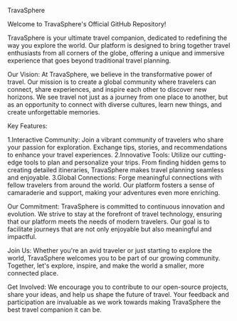 TravaSphere


Welcome to TravaSphere's Official GitHub Repository!

TravaSphere is your ultimate travel companion, dedicated to redefining the way you explore the world. Our platform is designed to bring together travel enthusiasts from all corners of the globe, offering a unique and immersive experience that goes beyond traditional travel planning.

Our Vision:
At TravaSphere, we believe in the transformative power of travel. Our mission is to create a global community where travelers can connect, share experiences, and inspire each other to discover new horizons. We see travel not just as a journey from one place to another, but as an opportunity to connect with diverse cultures, learn new things, and create unforgettable memories.

Key Features:

1.Interactive Community: Join a vibrant community of travelers who share your passion for exploration. Exchange tips, stories, and recommendations to enhance your travel experiences.
2.Innovative Tools: Utilize our cutting-edge tools to plan and personalize your trips. From finding hidden gems to creating detailed itineraries, TravaSphere makes travel planning seamless and enjoyable.
3.Global Connections: Forge meaningful connections with fellow travelers from around the world. Our platform fosters a sense of camaraderie and support, making your adventures even more enriching.


Our Commitment:
TravaSphere is committed to continuous innovation and evolution. We strive to stay at the forefront of travel technology, ensuring that our platform meets the needs of modern travelers. Our goal is to facilitate journeys that are not only enjoyable but also meaningful and impactful.


Join Us:
Whether you're an avid traveler or just starting to explore the world, TravaSphere welcomes you to be part of our growing community. Together, let's explore, inspire, and make the world a smaller, more connected place.

Get Involved:
We encourage you to contribute to our open-source projects, share your ideas, and help us shape the future of travel. Your feedback and participation are invaluable as we work towards making TravaSphere the best travel companion it can be.
